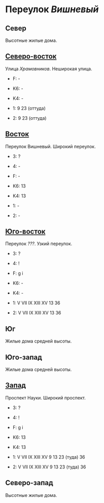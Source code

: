# Переулок *Вишневый*

## Север

Высотные жилые дома.

## [Северо-восток](./10597097.md)

Улица *Храмовников*.
Неширокая улица.

* F:    -

* K6:   -
* K4:   -
* 1:    9   23 (оттуда)
* 2:    9   23 (оттуда)

## [Восток](./10605105.md)

Переулок Вишневый.
Широкий переулок.

* 3:    ?
* 4:    -
* F:    -

* K6:   13
* K4:   13
* 1:    -
* 2:    -

## [Юго-восток](./10600110.md)

Переулок *???*.
Узкий переулок.

* 3:    ?
* 4:    !
* F:    g   i

* K6:   -
* K4:   -
* 1:    V   VII IX  XIII    XV
        13  36
* 2:    V   VII IX  XIII    XV
        13  36

## Юг

Жилые дома средней высоты.

## Юго-запад

Жилые дома средней высоты.

## [Запад](./10585100.md)

Проспект Науки.
Широкий проспект.

* 3:    ?
* 4:    !
* F:    g   i

* K6:   13
* K4:   13
* 1:    V   VII IX  XIII    XV
        9   13  23 (туда)   36
* 2:    V   VII IX  XIII    XV
        9   13  23 (туда)   36

## Северо-запад

Высотные жилые дома.
